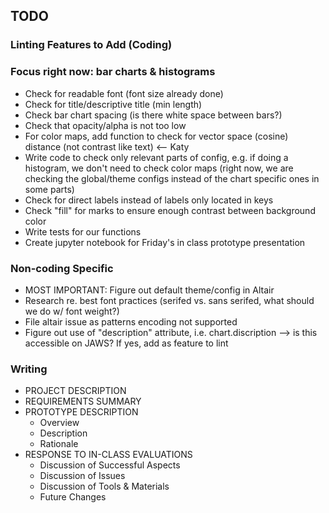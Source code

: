 ## TODO

### Linting Features to Add (Coding)
### Focus right now: bar charts \& histograms

*  Check for readable font (font size already done)
*  Check for title/descriptive title (min length)
*  Check bar chart spacing (is there white space between bars?)
*  Check that opacity/alpha is not too low
*  For color maps, add function to check for vector space (cosine) distance (not contrast like text) <-- Katy
*  Write code to check only relevant parts of config, e.g. if doing a histogram, we don't need to check color maps (right now, we are checking the global/theme configs instead of the chart specific ones in some parts)
*  Check for direct labels instead of labels only located in keys
*  Check "fill" for marks to ensure enough contrast between background color
*  Write tests for our functions
*  Create jupyter notebook for Friday's in class prototype presentation

### Non-coding Specific

*  MOST IMPORTANT: Figure out default theme/config in Altair
*  Research re. best font practices (serifed vs. sans serifed, what should we do w/ font weight?)
*  File altair issue as patterns encoding not supported
*  Figure out use of "description" attribute, i.e. chart.discription --> is this accessible on JAWS? If yes, add as feature to lint

### Writing
* PROJECT DESCRIPTION
* REQUIREMENTS SUMMARY
* PROTOTYPE DESCRIPTION
  *  Overview
  *  Description
  *  Rationale
* RESPONSE TO IN-CLASS EVALUATIONS
  *  Discussion of Successful Aspects
  *  Discussion of Issues
  *  Discussion of Tools & Materials
  *  Future Changes
